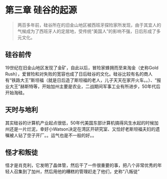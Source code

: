 # 第三章 硅谷的起源
>两百多年前，硅谷所在的旧金山地区被西班牙探险家所发现，由于其宜人的气候成为了西班牙人的定居地，受传统“美国人”的影响不强，日后形成了多元文化。


## 硅谷前传
19世纪在旧金山地区发现了金矿，自此以后，冒险家蜂拥而至来淘金（史称Gold Rush），爱冒险和对失败的宽容也成了日后硅谷的文化。硅谷比较有名的商人有“铁路大王”斯坦福（就是日后造了斯坦福的老人，儿子天天在家开火车。。）、“报业大王”赫斯特等，开始加州主要是农业，二战期间军事工业有所进步，50年代后开始淘硅。

## 天时与地利
其实硅谷的计算机产业起点很低，50年代美国东部计算机搞得风生水起的时候加州还是一片烂泥，幸好小Watson决定在湾区开研究室、又恰好老斯坦福夫妇的遗嘱被人钻了空子开厂。。运气也是不一般的好。。

## 怪才和叛徒
怪才是肖克利，它发明了晶体管，然后干了一件很重要的事，把八个非常优秀的年轻人召集到了加州，然后用他的糟糕的管理赶走了他们，史称“八叛徒”